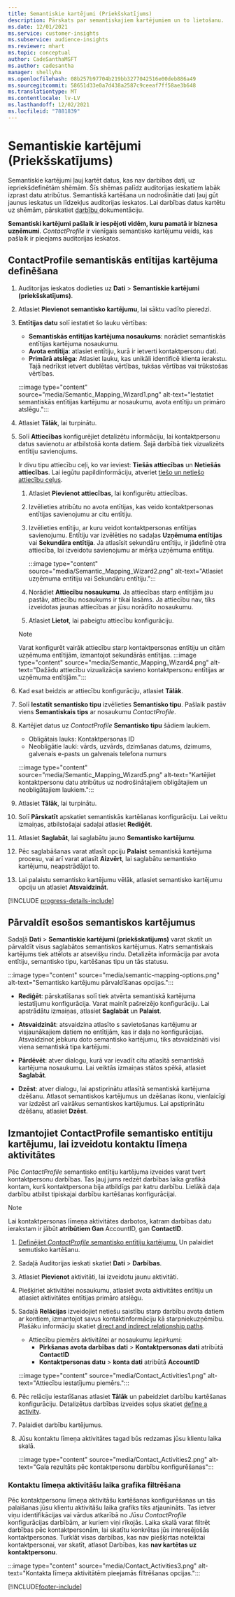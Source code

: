 ```yaml
---
title: Semantiskie kartējumi (Priekšskatījums)
description: Pārskats par semantiskajiem kartējumiem un to lietošanu.
ms.date: 12/01/2021
ms.service: customer-insights
ms.subservice: audience-insights
ms.reviewer: mhart
ms.topic: conceptual
author: CadeSanthaMSFT
ms.author: cadesantha
manager: shellyha
ms.openlocfilehash: 08b257b97704b219bb3277042516e00deb886a49
ms.sourcegitcommit: 58651d33e0a7d438a2587c9ceeaf7ff58ae3b648
ms.translationtype: MT
ms.contentlocale: lv-LV
ms.lasthandoff: 12/02/2021
ms.locfileid: "7881839"
---
```

# <a name="semantic-mappings-preview"></a>Semantiskie kartējumi (Priekšskatījums)

Semantiskie kartējumi ļauj kartēt datus, kas nav darbības dati, uz iepriekšdefinētām shēmām. Šīs shēmas palīdz auditorijas ieskatiem labāk izprast datu atribūtus. Semantiskā kartēšana un nodrošinātie dati ļauj gūt jaunus ieskatus un līdzekļus auditorijas ieskatos. Lai darbības datus kartētu uz shēmām, pārskatiet [darbību ](activities.md) dokumentāciju.

**Semantiski kartējumi pašlaik ir iespējoti vidēm, kuru pamatā ir biznesa uzņēmumi**. *ContactProfile* ir vienīgais semantisko kartējumu veids, kas pašlaik ir pieejams auditorijas ieskatos.

## <a name="define-a-contactprofile-semantic-entity-mapping"></a>ContactProfile semantiskās entītijas kartējuma definēšana

1. Auditorijas ieskatos dodieties uz **Dati** > **Semantiskie kartējumi (priekšskatījums)**.

1. Atlasiet **Pievienot semantisko kartējumu**, lai sāktu vadīto pieredzi.

1. **Entītijas datu** solī iestatiet šo lauku vērtības:

   - **Semantiskās entītijas kartējuma nosaukums**: norādiet semantiskās entītijas kartējuma nosaukumu.
   - **Avota entītija**: atlasiet entītiju, kurā ir ietverti kontaktpersonu dati.
   - **Primārā atslēga**: Atlasiet lauku, kas unikāli identificē klienta ierakstu. Tajā nedrīkst ietvert dublētas vērtības, tukšas vērtības vai trūkstošas vērtības.

   :::image type="content" source="media/Semantic_Mapping_Wizard1.png" alt-text="Iestatiet semantiskās entītijas kartējumu ar nosaukumu, avota entītiju un primāro atslēgu.":::

1. Atlasiet **Tālāk**, lai turpinātu.

1. Solī **Attiecības** konfigurējiet detalizētu informāciju, lai kontaktpersonu datus savienotu ar atbilstošā konta datiem. Šajā darbībā tiek vizualizēts entītiju savienojums.  

   Ir divu tipu attiecību ceļi, ko var ieviest: **Tiešās attiecības** un **Netiešās attiecības**. Lai iegūtu papildinformāciju, atveriet [tiešo un netiešo attiecību ceļus](relationships.md#relationship-paths).

   1. Atlasiet **Pievienot attiecības**, lai konfigurētu attiecības.
   1. Izvēlieties atribūtu no avota entītijas, kas veido kontaktpersonas entītijas savienojumu ar citu entītiju.
   1. Izvēlieties entītiju, ar kuru veidot kontaktpersonas entītijas savienojumu. Entītiju var izvēlēties no sadaļas **Uzņēmuma entītijas** vai **Sekundāra entītija**. Ja atlasīsit sekundāru entītiju, ir jādefinē otra attiecība, lai izveidotu savienojumu ar mērķa uzņēmuma entītiju.

      :::image type="content" source="media/Semantic_Mapping_Wizard2.png" alt-text="Atlasiet uzņēmuma entītiju vai Sekundāru entītiju.":::

   1. Norādiet **Attiecību nosaukumu**. Ja attiecības starp entītijām jau pastāv, attiecību nosaukums ir tikai lasāms. Ja attiecību nav, tiks izveidotas jaunas attiecības ar jūsu norādīto nosaukumu.
   1. Atlasiet **Lietot**, lai pabeigtu attiecību konfigurāciju.

   > [!NOTE]
   > Varat konfigurēt vairāk attiecību starp kontaktpersonas entītiju un citām uzņēmuma entītijām, izmantojot sekundārās entītijas.
   >  :::image type="content" source="media/Semantic_Mapping_Wizard4.png" alt-text="Dažādu attiecību vizualizācija savieno kontaktpersonu entītijas ar uzņēmuma entītijām.":::

1. Kad esat beidzis ar attiecību konfigurāciju, atlasiet **Tālāk**.

1. Solī **Iestatīt semantisko tipu** izvēlieties **Semantisko tipu**. Pašlaik pastāv viens **Semantiskais tips** ar nosaukumu *ContactProfile*.

1. Kartējiet datus uz *ContactProfile* **Semantisko tipu** šādiem laukiem.
   - Obligātais lauks: Kontaktpersonas ID
   - Neobligātie lauki: vārds, uzvārds, dzimšanas datums, dzimums, galvenais e-pasts un galvenais telefona numurs

   :::image type="content" source="media/Semantic_Mapping_Wizard5.png" alt-text="Kartējiet kontaktpersonu datu atribūtus uz nodrošinātajiem obligātajiem un neobligātajiem laukiem.":::

1. Atlasiet **Tālāk**, lai turpinātu.

1. Solī **Pārskatīt** apskatiet semantiskās kartēšanas konfigurāciju. Lai veiktu izmaiņas, atbilstošajai sadaļai atlasiet **Rediģēt**.

1. Atlasiet **Saglabāt**, lai saglabātu jauno **Semantisko kartējumu**.

1. Pēc saglabāšanas varat atlasīt opciju **Palaist** semantiskā kartējuma procesu, vai arī varat atlasīt **Aizvērt**, lai saglabātu semantisko kartējumu, neapstrādājot to.

1. Lai palaistu semantisko kartējumu vēlāk, atlasiet semantisko kartējumu opciju un atlasiet **Atsvaidzināt**.

[!INCLUDE [progress-details-include](../includes/progress-details-pane.md)]

## <a name="manage-existing-semantic-mappings"></a>Pārvaldīt esošos semantiskos kartējumus

Sadaļā **Dati** > **Semantiskie kartējumi (priekšskatījums)** varat skatīt un pārvaldīt visus saglabātos semantiskos kartējumus. Katrs semantiskais kartējums tiek attēlots ar atsevišķu rindu. Detalizēta informācija par avota entītiju, semantisko tipu, kartēšanas tipu un tās statusu.

:::image type="content" source="media/semantic-mapping-options.png" alt-text="Semantisko kartējumu pārvaldīšanas opcijas.":::

- **Rediģēt**: pārskatīšanas solī tiek atvērta semantiskā kartējuma iestatījumu konfigurācija. Varat mainīt pašreizējo konfigurāciju. Lai apstrādātu izmaiņas, atlasiet **Saglabāt** un **Palaist**.

- **Atsvaidzināt**: atsvaidzina atlasīto s savietošanas kartējumu ar visjaunākajiem datiem no entītijām, kas ir daļa no konfigurācijas. Atsvaidzinot jebkuru doto semantisko kartējumu, tiks atsvaidzināti visi viena semantiskā tipa kartējumi.

- **Pārdēvēt**: atver dialogu, kurā var ievadīt citu atlasītā semantiskā kartējuma nosaukumu. Lai veiktās izmaiņas stātos spēkā, atlasiet **Saglabāt**.

- **Dzēst**: atver dialogu, lai apstiprinātu atlasītā semantiskā kartējuma dzēšanu. Atlasot semantiskos kartējumus un dzēšanas ikonu, vienlaicīgi var izdzēst arī vairākus semantiskos kartējumus. Lai apstiprinātu dzēšanu, atlasiet **Dzēst**.

## <a name="use-a-contactprofile-semantic-entity-mapping-to-create-contact-level-activities"></a>Izmantojiet ContactProfile semantisko entītiju kartējumu, lai izveidotu kontaktu līmeņa aktivitātes

Pēc *ContactProfile* semantisko entītiju kartējuma izveides varat tvert kontaktpersonu darbības. Tas ļauj jums redzēt darbības laika grafikā kontam, kurš kontaktpersona bija atbildīgs par katru darbību. Lielākā daļa darbību atbilst tipiskajai darbību kartēšanas konfigurācijai.

   > [!NOTE]
   > Lai kontaktpersonas līmeņa aktivitātes darbotos, katram darbības datu ierakstam ir jābūt **atribūtiem Gan** AccountID, gan **ContactID**.

1. [Definējiet *ContactProfile* semantisko entītiju kartējumu.](#define-a-contactprofile-semantic-entity-mapping) Un palaidiet semutisko kartēšanu.

1. Sadaļā Auditorijas ieskati skatiet **Dati** > **Darbības**.

1. Atlasiet **Pievienot** aktivitāti, lai izveidotu jaunu aktivitāti.

1. Piešķiriet aktivitātei nosaukumu, atlasiet avota aktivitātes entītiju un atlasiet aktivitātes entītijas primāro atslēgu.

1. Sadaļā **Relācijas** izveidojiet netiešu saistību starp darbību avota datiem ar kontiem, izmantojot savus kontaktinformāciju kā starpniekuzņēmību. Plašāku informāciju skatiet [direct and indirect relationship paths](relationships.md#relationship-paths).
   - Attiecību piemērs aktivitātei ar nosaukumu *Iepirkumi*:
      - **Pirkšanas avota darbības dati** > **Kontaktpersonas dati** atribūtā **ContactID**
      - **Kontaktpersonas datu** > **konta dati** atribūtā **AccountID**

   :::image type="content" source="media/Contact_Activities1.png" alt-text="Attiecību iestatījumu piemērs.":::

1. Pēc relāciju iestatīšanas atlasiet **Tālāk** un pabeidziet darbību kartēšanas konfigurāciju. Detalizētus darbības izveides soļus skatiet [define a activity](activities.md).

1. Palaidiet darbību kartējumus.

1. Jūsu kontaktu līmeņa aktivitātes tagad būs redzamas jūsu klientu laika skalā.

   :::image type="content" source="media/Contact_Activities2.png" alt-text="Gala rezultāts pēc kontaktpersonu darbību konfigurēšanas":::

### <a name="contact-level-activity-timeline-filtering"></a>Kontaktu līmeņa aktivitāšu laika grafika filtrēšana

Pēc kontaktpersonu līmeņa aktivitāšu kartēšanas konfigurēšanas un tās palaišanas jūsu klientu aktivitāšu laika grafiks tiks atjaunināts. Tas ietver viņu identifikācijas vai vārdus atkarībā no *Jūsu ContactProfile* konfigurācijas darbībām, ar kuriem viņi rīkojās. Laika skalā varat filtrēt darbības pēc kontaktpersonām, lai skatītu konkrētas jūs interesējošās kontaktpersonas. Turklāt visas darbības, kas nav piešķirtas noteiktai kontaktpersonai, var skatīt, atlasot Darbības, kas **nav kartētas uz kontaktpersonu**.

   :::image type="content" source="media/Contact_Activities3.png" alt-text="Kontakta līmeņa aktivitātēm pieejamās filtrēšanas opcijas.":::

[!INCLUDE[footer-include](../includes/footer-banner.md)]
